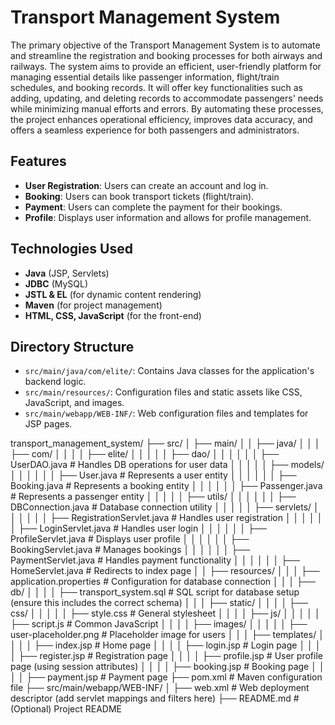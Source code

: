 # Transport Management System

The primary objective of the Transport Management System is to automate and streamline the registration and booking processes for both airways and railways. The system aims to provide an efficient, user-friendly platform for managing essential details like passenger information, flight/train schedules, and booking records. It will offer key functionalities such as adding, updating, and deleting records to accommodate passengers' needs while minimizing manual efforts and errors. By automating these processes, the project enhances operational efficiency, improves data accuracy, and offers a seamless experience for both passengers and administrators.


## Features

- **User Registration**: Users can create an account and log in.
- **Booking**: Users can book transport tickets (flight/train).
- **Payment**: Users can complete the payment for their bookings.
- **Profile**: Displays user information and allows for profile management.

## Technologies Used

- **Java** (JSP, Servlets)
- **JDBC** (MySQL)
- **JSTL & EL** (for dynamic content rendering)
- **Maven** (for project management)
- **HTML, CSS, JavaScript** (for the front-end)

## Directory Structure

- `src/main/java/com/elite/`: Contains Java classes for the application's backend logic.
- `src/main/resources/`: Configuration files and static assets like CSS, JavaScript, and images.
- `src/main/webapp/WEB-INF/`: Web configuration files and templates for JSP pages.

  
transport_management_system/
├── src/
│   ├── main/
│   │   ├── java/
│   │   │   ├── com/
│   │   │   │   ├── elite/
│   │   │   │   │   ├── dao/
│   │   │   │   │   │   ├── UserDAO.java            # Handles DB operations for user data
│   │   │   │   │   ├── models/
│   │   │   │   │   │   ├── User.java                # Represents a user entity
│   │   │   │   │   │   ├── Booking.java             # Represents a booking entity
│   │   │   │   │   │   ├── Passenger.java           # Represents a passenger entity
│   │   │   │   │   ├── utils/
│   │   │   │   │   │   ├── DBConnection.java        # Database connection utility
│   │   │   │   │   ├── servlets/
│   │   │   │   │   │   ├── RegistrationServlet.java # Handles user registration
│   │   │   │   │   │   ├── LoginServlet.java         # Handles user login
│   │   │   │   │   │   ├── ProfileServlet.java       # Displays user profile
│   │   │   │   │   │   ├── BookingServlet.java       # Manages bookings
│   │   │   │   │   │   ├── PaymentServlet.java       # Handles payment functionality
│   │   │   │   │   │   ├── HomeServlet.java          # Redirects to index page
│   │   ├── resources/
│   │   │   ├── application.properties                   # Configuration for database connection
│   │   │   ├── db/
│   │   │   │   ├── transport_system.sql                # SQL script for database setup (ensure this includes the correct schema)
│   │   │   ├── static/
│   │   │   │   ├── css/
│   │   │   │   │   ├── style.css                       # General stylesheet
│   │   │   │   ├── js/
│   │   │   │   │   ├── script.js                       # Common JavaScript
│   │   │   │   ├── images/
│   │   │   │   │   ├── user-placeholder.png            # Placeholder image for users
│   │   │   ├── templates/
│   │   │   │   ├── index.jsp                           # Home page
│   │   │   │   ├── login.jsp                           # Login page
│   │   │   │   ├── register.jsp                        # Registration page
│   │   │   │   ├── profile.jsp                         # User profile page (using session attributes)
│   │   │   │   ├── booking.jsp                         # Booking page
│   │   │   │   ├── payment.jsp                         # Payment page
├── pom.xml                                              # Maven configuration file
├── src/main/webapp/WEB-INF/
│   ├── web.xml                                          # Web deployment descriptor (add servlet mappings and filters here)
├── README.md                                            # (Optional) Project README
